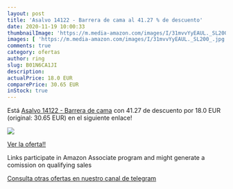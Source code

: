 ```yaml
---
layout: post
title: 'Asalvo 14122 - Barrera de cama al 41.27 % de descuento'
date: 2020-11-19 10:00:33
thumbnailImage: 'https://m.media-amazon.com/images/I/31mvvYyEAUL._SL200_.jpg'
images: [ 'https://m.media-amazon.com/images/I/31mvvYyEAUL._SL200_.jpg' ]
comments: true
category: ofertas
author: ring
slug: B01N6CA1JI
description:
actualPrice: 18.0 EUR
comparePrice: 30.65 EUR
inStock: true
---
```


Está [Asalvo 14122 - Barrera de cama](https://www.amazon.es/dp/B01N6CA1JI/?tag=redken-21) con 41.27 de descuento por 18.0 EUR (original: 30.65 EUR) en el siguiente enlace!

[![](https://m.media-amazon.com/images/I/31mvvYyEAUL._SL200_.jpg)](https://www.amazon.es/dp/B01N6CA1JI/?tag=redken-21)

[Ver la oferta!!](https://www.amazon.es/dp/B01N6CA1JI/?tag=redken-21)

Links participate in Amazon Associate program and might generate a comission on qualifying sales

[Consulta otras ofertas en nuestro canal de telegram](https://t.me/s/ofertas25)

